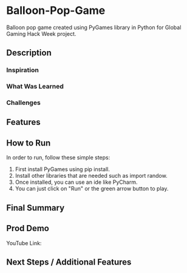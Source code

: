 # Balloon-Pop-Game
Balloon pop game created using PyGames library in Python for Global Gaming Hack Week project. 


## Description
### Inspiration 

### What Was Learned 

### Challenges 

## Features 

## How to Run
In order to run, follow these simple steps: 
1. First install PyGames using pip install. 
2. Install other libraries that are needed such as import randow. 
3. Once installed, you can use an ide like PyCharm. 
4. You can just click on "Run" or the green arrow button to play. 

## Final Summary 

## Prod Demo 
YouTube Link: 

## Next Steps / Additional Features 
